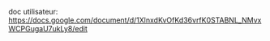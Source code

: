 doc utilisateur: https://docs.google.com/document/d/1XlnxdKvOfKd36vrfK0STABNL_NMvxWCPGugaU7ukLy8/edit